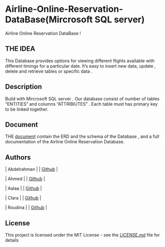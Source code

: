# Airline-Online-Reservation-DataBase(Mircrosoft SQL server)
 
Airline Online Reservation DataBase  !

## THE IDEA
 
This Database provides options for viewing different flights available with different timings for a particular date.
It’s easy to insert new data, update , delete and retrieve tables or specific data .
 
## Description
Build with Mircrosoft SQL server .
Our database consist of number of tables “ENTITIES” and columns “ATTRIBIUTES” .
Each table must has primary key to be linked together.

## Document
THE [document](https://github.com/project-DataBase-FCIH/Airline-Online-Reservation-DataBase/blob/main/document-Database.docx) contain the ERD and the schema of the Database , and a full documentation of the Airline Online Reservation Database.


## Authors  


| Abdelrahman |
| [Github](https://github.com/abdelrahman-montasser) |


| Ahmed |
| [Github](https://github.com/jamal022) |


| Aalaa |
| [Github](https://github.com/aalaa121) |


| Clara |
| [Github](https://github.com/ClaraWilliam1311) |


| Roudina |
| [Github](https://github.com/roudinalasheen) |





## License

This project is licensed under the MIT License - see the [LICENSE.md](https://github.com/project-DataBase-FCIH/Airline-Online-Reservation-DataBase/blob/main/LICENSE) file for details
